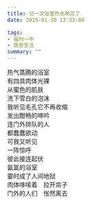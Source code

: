 ```yaml
---
title: 记一次浴室热水用完了
date: 2015-01-30 22:33:08

tags:
- 福州一中
- 宿舍生活
summary: ""
---
```

热气蒸腾的浴室\
有四具肉体光裸\
从蜜色的肌肤\
洗下雪白的泡沫\
我听见毛孔它不再收缩\
发出酣畅的呻吟\
连门外排队的人\
都蠢蠢欲动\
可我又听见\
一阵惊呼\
彼此接连起伏\
氤氲的浴室\
霎时成了人间地狱\
肉体哆嗦着　拉开帘子\
门外的人们　怅然离去
